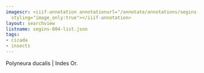 ```yaml
---
imagescr: <iiif-annotation annotationurl="/annotate/annotations/segins-004-005.json"
  styling="image_only:true"></iiif-annotation>
layout: searchview
listname: segins-004-list.json
tags:
- cicada
- insects
---
```

Polyneura ducalis | Indes Or.